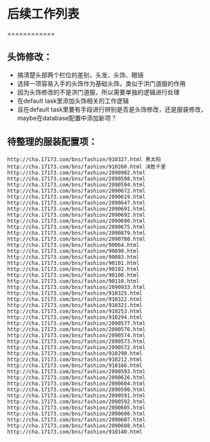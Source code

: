 # 后续工作列表
============

## 头饰修改：
* 搞清楚头部两个栏位的差别，头发、头饰、眼镜
* 选择一项容易入手的头饰作为基础头饰，类似于洪门道服的作用
* 因为头饰修改的不是洪门道服，所以需要单独的逻辑进行处理
* 在default task里添加头饰相关的工作逻辑
* 且在default task里要有手段进行辨别是否是头饰修改，还是服装修改，maybe在database配置中添加新项？

## 待整理的服装配置项：
    http://cha.17173.com/bns/fashion/910327.html 黑太阳
    http://cha.17173.com/bns/fashion/910260.html 决胜千里
    http://cha.17173.com/bns/fashion/2090902.html
    http://cha.17173.com/bns/fashion/2090598.html
    http://cha.17173.com/bns/fashion/2090594.html
    http://cha.17173.com/bns/fashion/2090672.html
    http://cha.17173.com/bns/fashion/2090619.html
    http://cha.17173.com/bns/fashion/2090647.html
    http://cha.17173.com/bns/fashion/2090691.html
    http://cha.17173.com/bns/fashion/2090692.html
    http://cha.17173.com/bns/fashion/2090690.html
    http://cha.17173.com/bns/fashion/2090675.html
    http://cha.17173.com/bns/fashion/2090879.html
    http://cha.17173.com/bns/fashion/2090780.html
    http://cha.17173.com/bns/fashion/90064.html
    http://cha.17173.com/bns/fashion/90090.html
    http://cha.17173.com/bns/fashion/90083.html
    http://cha.17173.com/bns/fashion/90101.html
    http://cha.17173.com/bns/fashion/90102.html
    http://cha.17173.com/bns/fashion/90100.html
    http://cha.17173.com/bns/fashion/90110.html
    http://cha.17173.com/bns/fashion/2090933.html
    http://cha.17173.com/bns/fashion/910325.html
    http://cha.17173.com/bns/fashion/910322.html
    http://cha.17173.com/bns/fashion/910321.html
    http://cha.17173.com/bns/fashion/910253.html
    http://cha.17173.com/bns/fashion/910294.html
    http://cha.17173.com/bns/fashion/2090577.html
    http://cha.17173.com/bns/fashion/2090576.html
    http://cha.17173.com/bns/fashion/2090574.html
    http://cha.17173.com/bns/fashion/2090573.html
    http://cha.17173.com/bns/fashion/2090572.html
    http://cha.17173.com/bns/fashion/910290.html
    http://cha.17173.com/bns/fashion/910212.html
    http://cha.17173.com/bns/fashion/910166.html
    http://cha.17173.com/bns/fashion/2090593.html
    http://cha.17173.com/bns/fashion/2090626.html
    http://cha.17173.com/bns/fashion/2090604.html
    http://cha.17173.com/bns/fashion/2090590.html
    http://cha.17173.com/bns/fashion/2090591.html
    http://cha.17173.com/bns/fashion/2090592.html
    http://cha.17173.com/bns/fashion/2090605.html
    http://cha.17173.com/bns/fashion/2090606.html
    http://cha.17173.com/bns/fashion/2090607.html
    http://cha.17173.com/bns/fashion/2090608.html
    http://cha.17173.com/bns/fashion/910140.html
